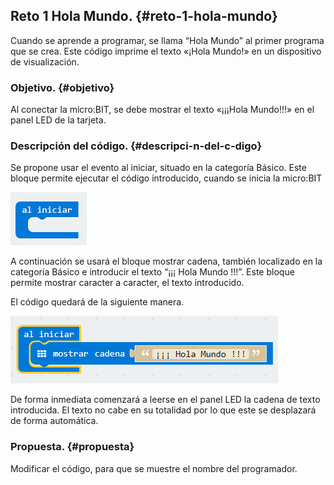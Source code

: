 ## Reto 1 Hola Mundo. {#reto-1-hola-mundo}

Cuando se aprende a programar, se llama “Hola Mundo” al primer programa que se crea. Este código imprime el texto «¡Hola Mundo!» en un dispositivo de visualización.

### Objetivo. {#objetivo}

Al conectar la micro:BIT, se debe mostrar el texto «¡¡¡Hola Mundo!!!» en el panel LED de la tarjeta.

### Descripción del código. {#descripci-n-del-c-digo}

Se propone usar el evento al iniciar, situado en la categoría Básico. Este bloque permite ejecutar el código introducido, cuando se inicia la micro:BIT

![](../images/image43.png)

A continuación se usará el bloque mostrar cadena, también localizado en la categoría Básico e introducir el texto “¡¡¡ Hola Mundo !!!”. Este bloque permite mostrar caracter a caracter, el texto introducido.

El código quedará de la siguiente manera.

![](../images/image44.png)

De forma inmediata comenzará a leerse en el panel LED la cadena de texto introducida. El texto no cabe en su totalidad por lo que este se desplazará de forma automática.

### Propuesta. {#propuesta}

Modificar el código, para que se muestre el nombre del programador.